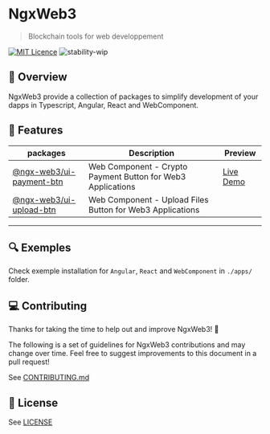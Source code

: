 # NgxWeb3

> Blockchain tools for web developpement

[![MIT Licence](https://badges.frapsoft.com/os/mit/mit.svg?v=103)](https://opensource.org/licenses/mit-license.php) 
![stability-wip](https://img.shields.io/badge/stability-work_in_progress-lightgrey.svg)


## 👀 Overview

NgxWeb3 provide a collection of packages to simplify development of your dapps in Typescript, Angular, React and WebComponent.

## 🚀 Features

| **packages**      |  Description  | Preview |
|--------------|----|----|
| [@ngx-web3/ui-payment-btn](./libs/ui/payment-btn/README.md)      | Web Component - Crypto Payment Button for Web3 Applications | <a href="https://crypto-payment-btn.web.app/" target="_blank">Live Demo</a> |
| [@ngx-web3/ui-upload-btn](./libs/ui/upload-btn/README.md)      | Web Component - Upload Files Button for Web3 Applications |  |

<hr/>


## 🔍 Exemples

Check exemple installation for `Angular`, `React` and `WebComponent` in `./apps/` folder.

## 💻 Contributing

Thanks for taking the time to help out and improve NgxWeb3! 🎉

The following is a set of guidelines for NgxWeb3 contributions and may change over time. Feel free to suggest improvements to this document in a pull request!

See [CONTRIBUTING.md](CONTRIBUTING.md)

## 📃 License

See [LICENSE](LICENSE)



